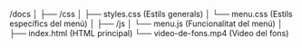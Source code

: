 /docs
│
├── /css
│   ├── styles.css            (Estils generals)
│   └── menu.css              (Estils específics del menú)
│
├── /js
│   └── menu.js               (Funcionalitat del menú)
│
├── index.html                (HTML principal)
└── video-de-fons.mp4         (Video del fons)
